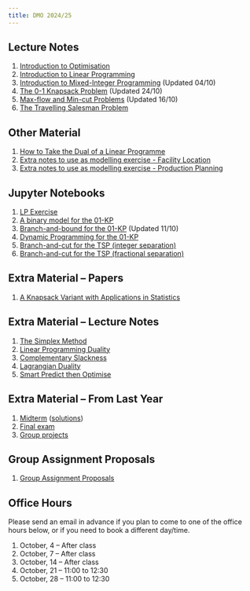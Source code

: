 ```yaml
---
title: DMO 2024/25
---
```


## Lecture Notes

1. [Introduction to Optimisation](files/01_introduction_to_optimisation.pdf)
2. [Introduction to Linear Programming](files/02_introduction_to_linear_programming.pdf)
3. [Introduction to Mixed-Integer Programming](files/03_introduction_to_mip.pdf) (Updated 04/10)
4. [The 0-1 Knapsack Problem](files/04_knapsack_problem.pdf) (Updated 24/10)
5. [Max-flow and Min-cut Problems](files/05_max_flow_min_cut.pdf) (Updated 16/10)
6. [The Travelling Salesman Problem](files/06_tsp.pdf)

## Other Material

1. [How to Take the Dual of a Linear Programme](files/dual-of-lp.pdf)
2. [Extra notes to use as modelling exercise - Facility Location](files/ex_facility_location.pdf)
3. [Extra notes to use as modelling exercise - Production Planning](files/ex_production_planning.pdf)

## Jupyter Notebooks

1. [LP Exercise](files/notebooks/lp_exercise.ipynb)
2. [A binary model for the 01-KP](files/notebooks/knapsack_mip.ipynb)
3. [Branch-and-bound for the 01-KP](files/notebooks/knapsack_bb.ipynb) (Updated 11/10)
4. [Dynamic Programming for the 01-KP](files/notebooks/knapsack_dp.ipynb)
5. [Branch-and-cut for the TSP (integer separation)](files/notebooks/tsp_integer_bc.ipynb)
6. [Branch-and-cut for the TSP (fractional separation)](files/notebooks/tsp_fracional_bc.ipynb)

## Extra Material – Papers

1. [A Knapsack Variant with Applications in Statistics](../files/papers/santini-malaguti-2023.pdf)

## Extra Material – Lecture Notes

1. [The Simplex Method](files/99a_simplex.pdf)
2. [Linear Programming Duality](files/99b_lp_duality.pdf)
3. [Complementary Slackness](files/99c_complementary_slackness.pdf)
4. [Lagrangian Duality](files/99d_lagrangian_duality.pdf)
5. [Smart Predict then Optimise](files/99e_spo.pdf)

## Extra Material – From Last Year

1. [Midterm](files/prev/midterm.pdf) ([solutions](files/prev/midterm_solutions.pdf))
2. [Final exam](files/prev/final.pdf)
3. [Group projects](files/prev/group_projects.pdf)

## Group Assignment Proposals

1. [Group Assignment Proposals](files/group_projects.pdf)

## Office Hours

Please send an email in advance if you plan to come to one of the office hours below, or if you need to book a different day/time.

1. October, 4 – After class
2. October, 7 – After class
3. October, 14 – After class
4. October, 21 – 11:00 to 12:30
5. October, 28 – 11:00 to 12:30
